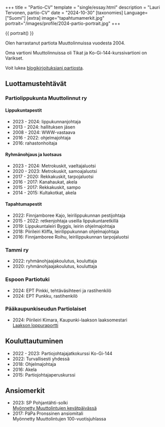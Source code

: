 +++
title = "Partio-CV"
template = "single/essay.html"
description = "Lauri Tervonen, partio-CV"
date = "2024-10-30"
[taxonomies]
Language=["Suomi"]
[extra]
image="tapahtumamerkit.jpg"
portrait="/images/profile/2024-partio-portrait.jpg"
+++

{{ portrait() }}

Olen harrastanut partiota Muuttolinnuissa vuodesta 2004. 

Oma vartioni Muuttolinnuissa oli Tikat ja
Ko-Gi-144-kurssivartioni on Varikset.

Voit lukea [blogikirjoituksiani partiosta](@/text/scouts/_index.md).

## Luottamustehtävät

### Partiolippukunta Muuttolinnut ry

#### Lippukuntapestit

* 2023 - 2024: lippukunnanjohtaja
* 2013 - 2024: hallituksen jäsen
* 2008 - 2024: WWW-vastaava
* 2016 - 2022: ohjelmajohtaja
* 2016: rahastonhoitaja

#### Ryhmänohjaus ja luotsaus

- 2023 - 2024: Metrokuskit, vaeltajaluotsi
- 2020 - 2023: Metrokuskit, samoajaluotsi
- 2017 - 2020: Rekkakuskit, tarpojaluotsi
- 2016 - 2017: Kanahaukat, akela
- 2015 - 2017: Rekkakuskit, sampo
- 2014 - 2015: Kultakotkat, akela

#### Tapahtumapestit

* 2022: Finnjamboree Kajo, leirilippukunnan pestijohtaja
* 2015 - 2022: retkenjohtaja useilla lippukuntaretkillä
* 2019: Lippukuntaleiri Byggis, leirin ohjelmajohtaja
* 2018: Piirileiri Kliffa, leirilippukunnan ohjelmajohtaja
* 2016: Finnjamboree Roihu, leirilippukunnan tarpojaluotsi

### Tammi ry

- 2022: ryhmänohjaajakoulutus, kouluttaja
- 2020: ryhmänohjaajakoulutus, kouluttaja

### Espoon Partiotuki

- 2024: EPT Pinkki, tehtäväsihteeri ja rastihenkilö
- 2024: EPT Punkku, rastihenkilö

### Pääkaupunkiseudun Partiolaiset

- 2024: Piirileiri Kimara, Kaupunki-laakson laaksomestari \
  [Laakson loppuraportti](/series/kimara2024)

## Kouluttautuminen

- 2022 - 2023: Partiojohtajajatkokurssi Ko-Gi-144
- 2022: Turvallisesti yhdessä
- 2018: Ohjelmajohtaja
- 2016: Akela
- 2015: Partiojohtajaperuskurssi

## Ansiomerkit

- 2023: SP Pohjantähti-solki \
  [Myönnetty Muuttolintujen kevätpäivässä](https://muuttolinnut.fi/kevatpaivassa-kiitetty-johtokolmikkolainen-layli/)
- 2017: PäPa Pronssinen ansiomitali \
  Myönnetty Muuttolintujen 100-vuotisjuhlassa